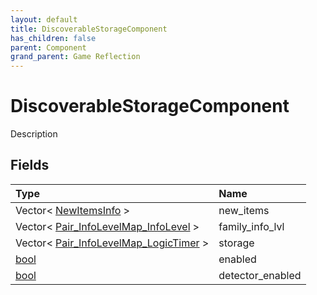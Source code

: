 ```yaml
---
layout: default
title: DiscoverableStorageComponent
has_children: false
parent: Component
grand_parent: Game Reflection
---
```

# DiscoverableStorageComponent
Description 

## Fields

| Type | Name |
|:-------------|:--------------|
| Vector< [NewItemsInfo](/docs/game-reflection/classes/new_items_info) > | new_items |
| Vector< [Pair_InfoLevelMap_InfoLevel](/docs/game-reflection/classes/pair__info_level_map__info_level) > | family_info_lvl |
| Vector< [Pair_InfoLevelMap_LogicTimer](/docs/game-reflection/classes/pair__info_level_map__logic_timer) > | storage |
| [bool](/docs/game-reflection/components/bool) | enabled |
| [bool](/docs/game-reflection/components/bool) | detector_enabled |

